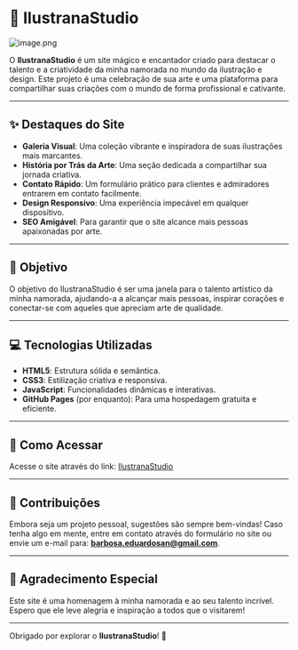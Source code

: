 # 🎨 IlustranaStudio

![image.png](https://i.postimg.cc/Nfd5prS8/image.png)

O **IlustranaStudio** é um site mágico e encantador criado para destacar o talento e a criatividade da minha namorada no mundo da ilustração e design. Este projeto é uma celebração de sua arte e uma plataforma para compartilhar suas criações com o mundo de forma profissional e cativante.

---

## ✨ Destaques do Site

- **Galeria Visual**: Uma coleção vibrante e inspiradora de suas ilustrações mais marcantes.
- **História por Trás da Arte**: Uma seção dedicada a compartilhar sua jornada criativa.
- **Contato Rápido**: Um formulário prático para clientes e admiradores entrarem em contato facilmente.
- **Design Responsivo**: Uma experiência impecável em qualquer dispositivo.
- **SEO Amigável**: Para garantir que o site alcance mais pessoas apaixonadas por arte.

---

## 🌈 Objetivo

O objetivo do IlustranaStudio é ser uma janela para o talento artístico da minha namorada, ajudando-a a alcançar mais pessoas, inspirar corações e conectar-se com aqueles que apreciam arte de qualidade.

---

## 💻 Tecnologias Utilizadas

- **HTML5**: Estrutura sólida e semântica.
- **CSS3**: Estilização criativa e responsiva.
- **JavaScript**: Funcionalidades dinâmicas e interativas.
- **GitHub Pages** (por enquanto): Para uma hospedagem gratuita e eficiente.

---

## 🎯 Como Acessar

Acesse o site através do link: [IlustranaStudio](https://ancra.github.io/ilustranastudio/pages/index.html)

---

## 🤝 Contribuições

Embora seja um projeto pessoal, sugestões são sempre bem-vindas! Caso tenha algo em mente, entre em contato através do formulário no site ou envie um e-mail para: **barbosa.eduardosan@gmail.com**.

---

## 💌 Agradecimento Especial

Este site é uma homenagem à minha namorada e ao seu talento incrível. Espero que ele leve alegria e inspiração a todos que o visitarem!

---

Obrigado por explorar o **IlustranaStudio**! 🌟
